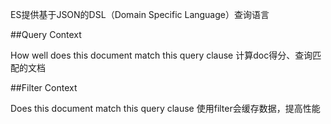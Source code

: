 ES提供基于JSON的DSL（Domain Specific Language）查询语言

##Query Context

How well does this document match this query clause
计算doc得分、查询匹配的文档

##Filter Context

Does this document match this query clause
使用filter会缓存数据，提高性能
